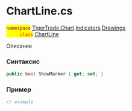 
# ChartLine.cs
<mark style="color:purple;">`namespace`</mark> [TigerTrade.Chart](../../../../../TigerTrade.Chart.md).[Indicators](../../../../../TigerTrade.Chart/Indicators.md).[Drawings](../../../../../TigerTrade.Chart/Indicators/Drawings.md)  
<mark style="color:red;">&nbsp;&nbsp;&nbsp;&nbsp;&nbsp;&nbsp;&nbsp;&nbsp;&nbsp;`class`</mark> [ChartLine](../../ChartLine.cs.md)

Описание

### Синтаксис
```csharp
public bool ShowMarker { get; set; }
```
### Пример  
```csharp
// example
```
